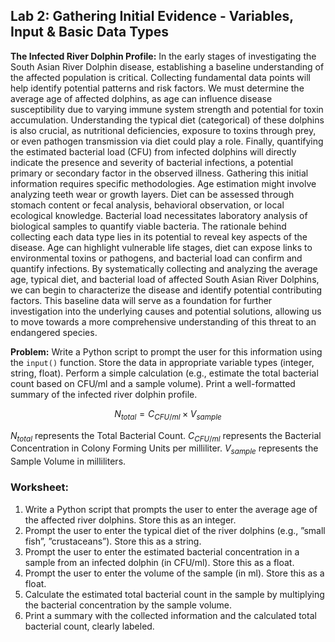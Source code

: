 ## Lab 2: Gathering Initial Evidence - Variables, Input & Basic Data Types

**The Infected River Dolphin Profile:** In the early stages of investigating the South Asian River Dolphin disease, establishing a baseline understanding of the affected population is critical. Collecting fundamental data points will help identify potential patterns and risk factors. We must determine the average age of affected dolphins, as age can influence disease susceptibility due to varying immune system strength and potential for toxin accumulation. Understanding the typical diet (categorical) of these dolphins is also crucial, as nutritional deficiencies, exposure to toxins through prey, or even pathogen transmission via diet could play a role. Finally, quantifying the estimated bacterial load (CFU) from infected dolphins will directly indicate the presence and severity of bacterial infections, a potential primary or secondary factor in the observed illness. Gathering this initial information requires specific methodologies. Age estimation might involve analyzing teeth wear or growth layers. Diet can be assessed through stomach content or fecal analysis, behavioral observation, or local ecological knowledge. Bacterial load necessitates laboratory analysis of biological samples to quantify viable bacteria. The rationale behind collecting each data type lies in its potential to reveal key aspects of the disease. Age can highlight vulnerable life stages, diet can expose links to environmental toxins or pathogens, and bacterial load can confirm and quantify infections. By systematically collecting and analyzing the average age, typical diet, and bacterial load of affected South Asian River Dolphins, we can begin to characterize the disease and identify potential contributing factors. This baseline data will serve as a foundation for further investigation into the underlying causes and potential solutions, allowing us to move towards a more comprehensive understanding of this threat to an endangered species.

**Problem:** Write a Python script to prompt the user for this information using the `input()` function. Store the data in appropriate variable types (integer, string, float). Perform a simple calculation (e.g., estimate the total bacterial count based on CFU/ml and a sample volume). Print a well-formatted summary of the infected river dolphin profile.

$$N_{total} = C_{CFU/ml} \times V_{sample}$$

$N_{total}$ represents the Total Bacterial Count.
$C_{CFU/ml}$ represents the Bacterial Concentration in Colony Forming Units per milliliter.
$V_{sample}$ represents the Sample Volume in milliliters.

### Worksheet:

1.  Write a Python script that prompts the user to enter the average age of the affected river dolphins. Store this as an integer.
2.  Prompt the user to enter the typical diet of the river dolphins (e.g., ”small fish”, ”crustaceans”). Store this as a string.
3.  Prompt the user to enter the estimated bacterial concentration in a sample from an infected dolphin (in CFU/ml). Store this as a float.
4.  Prompt the user to enter the volume of the sample (in ml). Store this as a float.
5.  Calculate the estimated total bacterial count in the sample by multiplying the bacterial concentration by the sample volume.
6.  Print a summary with the collected information and the calculated total bacterial count, clearly labeled.